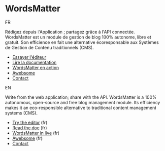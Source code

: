 # WordsMatter

FR

Rédigez depuis l'Application ; partagez grâce à l'API connectée. WordsMatter est un module de gestion de blog 100% autonome, libre et gratuit. Son efficience en fait une alternative écoresponsable aux Systèmes de Gestion de Contenu traditionnels (CMS).

* [Essayer l'éditeur](https://awebsomefr.github.io/WordsMatter/)
* [Lire la documentation](https://awebsomefr.github.io/WordsMatter/help.html)
* [WordsMatter en action](https://awebsome.fr/posts/awebsome-un-blog-ecoresponsable)
* [Awebsome](https://awebsome.fr)
* [Contact](https://awebsome.fr#contact)

EN

Write from the web application; share with the API. WordsMatter is a 100% autonomous, open-source and free blog management module. Its efficiency makes it an eco-responsible alternative to traditional content management systems (CMS).

* [Try the editor](https://awebsomefr.github.io/WordsMatter/) (fr)
* [Read the doc](https://awebsomefr.github.io/WordsMatter/help.html) (fr)
* [WordsMatter in live](https://awebsome.fr/posts/awebsome-un-blog-ecoresponsable) (fr)
* [Awebsome](https://awebsome.fr) (fr)
* [Contact](https://awebsome.fr#contact)
